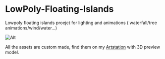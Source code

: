 # LowPoly-Floating-Islands 
Lowpoly floating islands proejct for lighting and animations ( waterfall/tree animations/wind/water...)

![Alt](https://i.imgur.com/Yd2Zk8N.png)

All the assets are custom made, find them on my [Artstation](https://www.artstation.com/artwork/Dx2OWE) with 3D preview model. 
